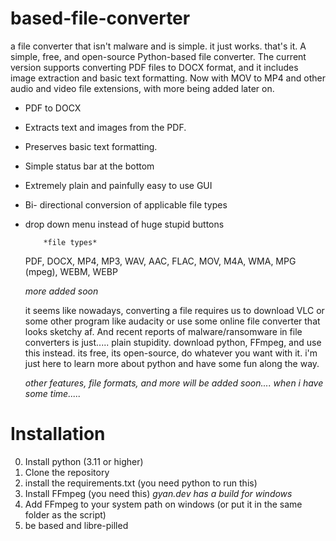 # based-file-converter
a file converter that isn't malware and is simple. it just works. that's it.
A simple, free, and open-source Python-based file converter. The current version supports converting PDF files to DOCX format, and it includes image extraction and basic text formatting. Now with MOV to MP4 and other audio and video file extensions, with more being added later on.

- PDF to DOCX
- Extracts text and images from the PDF.
- Preserves basic text formatting.
- Simple status bar at the bottom
- Extremely plain and painfully easy to use GUI
- Bi- directional conversion of applicable file types
- drop down menu instead of huge stupid buttons
 
          *file types*
  PDF, DOCX, MP4, MP3, WAV, AAC, FLAC, MOV, M4A, WMA, MPG (mpeg), WEBM, WEBP

  *more added soon*
  

  it seems like nowadays, converting a file requires us to download VLC or some other program like audacity or use
  some online file converter that looks sketchy af. And recent reports of malware/ransomware in file converters is just.....
  plain stupidity. download python, FFmpeg, and use this instead. its free, its open-source, do
  whatever you want with it. i'm just here to learn more about python and have some fun along the way.

  *other features, file formats, and more will be added soon.... when i have some time.....*
  






# Installation
0. Install python (3.11 or higher)
1. Clone the repository
2. install the requirements.txt (you need python to run this)
3. Install FFmpeg (you need this) *gyan.dev has a build for windows*
4. Add FFmpeg to your system path on windows (or put it in the same folder as the script)
5. be based and libre-pilled

